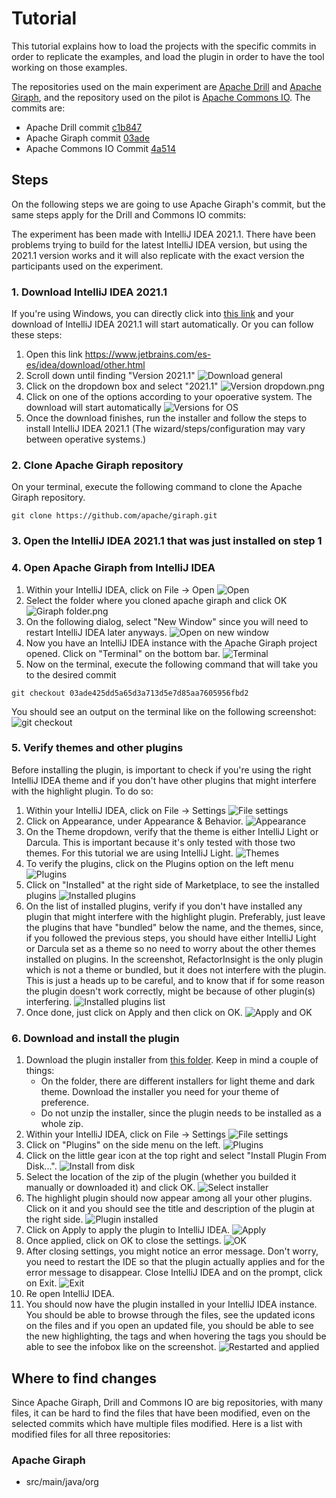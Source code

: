 # Tutorial

This tutorial explains how to load the projects with the specific commits in order to replicate the examples, and load the plugin in order to have the tool working on those examples.

The repositories used on the main experiment are [Apache Drill](http://github.com/apache/drill) and [Apache Giraph](http://github.com/apache/giraph), and the repository used on the pilot is [Apache Commons IO](https://github.com/apache/commons-io). The commits are:

- Apache Drill commit [c1b847](https://github.com/apache/drill/commit/c1b847acdc8cb90a1498b236b3bb5c81ca75c044)
- Apache Giraph commit [03ade](https://github.com/apache/giraph/commit/03ade425dd5a65d3a713d5e7d85aa7605956fbd2)
- Apache Commons IO Commit [4a514](https://github.com/apache/commons-io/commit/4a514d3306b55b3667d1449ebd4cbe5f19dd7af0)
## Steps
On the following steps we are going to use Apache Giraph's commit, but the same steps apply for the Drill and Commons IO commits:

The experiment has been made with IntelliJ IDEA 2021.1. There have been problems trying to build for the latest IntelliJ IDEA version, but using the 2021.1 version works and it will also replicate with the exact version the participants used on the experiment.

### 1. Download IntelliJ IDEA 2021.1
If you're using Windows, you can directly click into [this link](https://download.jetbrains.com/idea/ideaIC-2021.1.exe?_gl=1*7niu09*_ga*MTU5NjE1NzI0Ny4xNjM4MzI2NjE1*_ga_9J976DJZ68*MTY2MDcwMzg0NS4xMi4wLjE2NjA3MDM4NDUuMC4wLjA.&_ga=2.16027126.1302933131.1660703846-1596157247.1638326615) and your download of IntelliJ IDEA 2021.1 will start automatically. Or you can follow these steps:
1. Open this link https://www.jetbrains.com/es-es/idea/download/other.html
2. Scroll down until finding "Version 2021.1"
![Download general](/tutorial/01_downloadGeneral.png)
3. Click on the dropdown box and select "2021.1"
![Version dropdown.png](/tutorial/02_versionDropdown.png)
4. Click on one of the options according to your opoerative system. The download will start automatically
![Versions for OS](/tutorial/03_20211version.png)
5. Once the download finishes, run the installer and follow the steps to install IntelliJ IDEA 2021.1 (The wizard/steps/configuration may vary between operative systems.)
### 2. Clone Apache Giraph repository
On your terminal, execute the following command to clone the Apache Giraph repository.

` git clone https://github.com/apache/giraph.git `
### 3. Open the IntelliJ IDEA 2021.1 that was just installed on step 1
### 4. Open Apache Giraph from IntelliJ IDEA
1. Within your IntelliJ IDEA, click on File -> Open
![Open](/tutorial/04_open.png)
2. Select the folder where you cloned apache giraph and click OK
![Giraph folder.png](/tutorial/05_selectGiraph.png)
3. On the following dialog, select "New Window" since you will need to restart IntelliJ IDEA later anyways.
![Open on new window](/tutorial/06_newWindow.png)
3. Now you have an IntelliJ IDEA instance with the Apache Giraph project opened. Click on "Terminal" on the bottom bar.
![Terminal](/tutorial/07_terminal.png)
4. Now on the terminal, execute the following command that will take you to the desired commit

`git checkout 03ade425dd5a65d3a713d5e7d85aa7605956fbd2`

You should see an output on the terminal like on the following screenshot:
![git checkout](/tutorial/08_gitCheckout.png)

### 5. Verify themes and other plugins
Before installing the plugin, is important to check if you're using the right IntelliJ IDEA theme and if you don't have other plugins that might interfere with the highlight plugin. To do so:

1. Within your IntelliJ IDEA, click on File -> Settings
![File settings](/tutorial/09_fileSettings.png)
2. Click on Appearance, under Appearance & Behavior.
![Appearance](/tutorial/18_appearance.png)
3. On the Theme dropdown, verify that the theme is either IntelliJ Light or Darcula. This is important because it's only tested with those two themes. For this tutorial we are using IntelliJ Light.
![Themes](/tutorial/19_themes.png)
4. To verify the plugins, click on the Plugins option on the left menu
![Plugins](/tutorial/10_plugins.png)
5. Click on "Installed" at the right side of Marketplace, to see the installed plugins
![Installed plugins](/tutorial/20_installed.png)
6. On the list of installed plugins, verify if you don't have installed any plugin that might interfere with the highlight plugin. Preferably, just leave the plugins that have "bundled" below the name, and the themes, since, if you followed the previous steps, you should have either IntelliJ Light or Darcula set as a theme so no need to worry about the other themes installed on plugins. In the screenshot, RefactorInsight is the only plugin which is not a theme or bundled, but it does not interfere with the plugin. This is just a heads up to be careful, and to know that if for some reason the plugin doesn't work correctly, might be because of other plugin(s) interfering.
![Installed plugins list](/tutorial/21_pluginsInstalled.png)
7. Once done, just click on Apply and then click on OK.
![Apply and OK](/tutorial/22_applyOk.png)
### 6. Download and install the plugin
1. Download the plugin installer from [this folder](https://github.com/ronaldescobarj/highlight-plugin-poc/tree/main/installers). Keep in mind a couple of things:
   - On the folder, there are different installers for light theme and dark theme. Download the installer you need for your theme of preference.
   - Do not unzip the installer, since the plugin needs to be installed as a whole zip.
2. Within your IntelliJ IDEA, click on File -> Settings
![File settings](/tutorial/09_fileSettings.png)
3. Click on "Plugins" on the side menu on the left.
![Plugins](/tutorial/10_plugins.png)
4. Click on the little gear icon at the top right and select "Install Plugin From Disk...".
![Install from disk](/tutorial/11_installFromDisk.png)
5. Select the location of the zip of the plugin (whether you builded it manually or downloaded it) and click OK.
 ![Select installer](/tutorial/12_selectInstaller.png)
6. The highlight plugin should now appear among all your other plugins. Click on it and you should see the title and description of the plugin at the right side.
![Plugin installed](/tutorial/13_pluginInstalled.png)
7. Click on Apply to apply the plugin to IntelliJ IDEA.
![Apply](/tutorial/14_apply.png)
8. Once applied, click on OK to close the settings.
![OK](/tutorial/15_ok.png)
9. After closing settings, you might notice an error message. Don't worry, you need to restart the IDE so that the plugin actually applies and for the error message to disappear. Close IntelliJ IDEA and on the prompt, click on Exit.
![Exit](/tutorial/16_exit.png)
10. Re open IntelliJ IDEA.
11. You should now have the plugin installed in your IntelliJ IDEA instance. You should be able to browse through the files, see the updated icons on the files and if you open an updated file, you should be able to see the new highlighting, the tags and when hovering the tags you should be able to see the infobox like on the screenshot.
![Restarted and applied](/tutorial/17_restartedAndApplied.png)
## Where to find changes
Since Apache Giraph, Drill and Commons IO are big repositories, with many files, it can be hard to find the files that have been modified, even on the selected commits which have multiple files modified. Here is a list with modified files for all three repositories:
### Apache Giraph
- src/main/java/org
